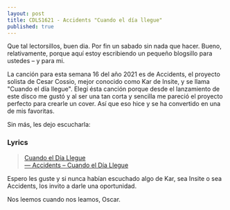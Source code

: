 ```yaml
---
layout: post
title: CDLS1621 - Accidents "Cuando el día llegue"
published: true
---
```


Que tal lectorsillos, buen dia. Por fin un sabado sin nada que hacer. Bueno, relativamente, porque aquí estoy escribiendo un pequeño blogsillo para ustedes &ndash; y para mi.

La canción para esta semana 16 del año 2021 es de Accidents, el proyecto solista de Cesar Cossio, mejor conocido como Kar de Insite, y se llama "Cuando el día llegue". Elegí ésta canción porque desde el lanzamiento de este disco me gustó y al ser una tan corta y sencilla me pareció el proyecto perfecto para crearle un cover. Así que eso hice y se ha convertido en una de mis favoritas.

Sin más, les dejo escucharla:

<div class="videoWrapper>
    <iframe width="560" height="315" src="https://www.youtube.com/embed/ZT-Fp4PqsgE" title="YouTube video player" frameborder="0" allow="accelerometer; autoplay; clipboard-write; encrypted-media; gyroscope; picture-in-picture" allowfullscreen></iframe>
</div>

### Lyrics
<blockquote class='rg_standalone_container' data-src='//genius.com/annotations/20969525/standalone_embed'><a href='https://genius.com/20969525/Accidents-cuando-el-dia-llegue/Cuando-el-dia-llegue'>Cuando el Día Llegue</a><br><a href='https://genius.com/Accidents-cuando-el-dia-llegue-lyrics'>&#8213; Accidents – Cuando el Día Llegue</a></blockquote><script async crossorigin src='//genius.com/annotations/load_standalone_embeds.js'></script>

Espero les guste y si nunca habían escuchado algo de Kar, sea Insite o sea Accidents, los invito a darle una oportunidad. 

Nos leemos cuando nos leamos,
Oscar.